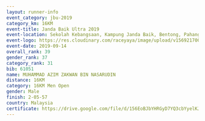 ```yaml
---
layout: runner-info 
event_category: jbu-2019 
category_km: 16KM 
event-title: Janda Baik Ultra 2019
event-location: Sekolah Kebangsaan, Kampung Janda Baik, Bentong, Pahang, Malaysia 
event-logo: https://res.cloudinary.com/raceyaya/image/upload/v1569217009/logo/janda-baik_vch1pc.jpg 
event-date: 2019-09-14 
overall_rank: 39
gender_rank: 37
category_rank: 31
bib: 61051
name: MUHAMMAD AZIM ZAKWAN BIN NASARUDIN
distance: 16KM
category: 16KM Men Open
gender: Male
finish: 2-05-57
country: Malaysia
certificate: https://drive.google.com/file/d/156EoBJbYHRGyD7YQ3cbYyelKJa4w1Uzy/view?usp=sharing
---
```

